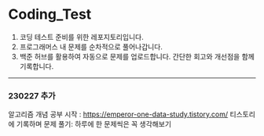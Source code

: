 # Coding_Test
1. 코딩 테스트 준비를 위한 레포지토리입니다.
2. 프로그래머스 내 문제를 순차적으로 풀어나갑니다. 
3. 백준 허브를 활용하여 자동으로 문제를 업로드합니다. 간단한 회고와 개선점을 함께 기록합니다.
---
### 230227 추가 
알고리즘 개념 공부 시작 : https://emperor-one-data-study.tistory.com/
티스토리에 기록하며 문제 풀기: 하루에 한 문제씩은 꼭 생각해보기
